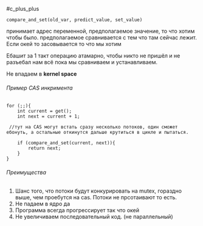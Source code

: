 #c_plus_plus 

`compare_and_set(old_var, predict_value, set_value)`

принимает адрес переменной, предполагаемое значение, то что хотим чтобы было.
предполагаемое сравнивается с тем что там сейчас лежит. Если окей то засовывается то что мы хотим

Ебашит за 1 такт операцию атамарно, чтобы никто не пришёл и не разъебал нам всё пока мы сравниваем и устанавливаем.

Не впадаем в **kernel space**

###### Пример CAS инкримента

```
for (;;){
	int current = get();
	int next = current + 1;
	
 //тут на CAS могут встать сразу несколько потоков, один сможет ебонуть, а остальные откинутся дальше крутиться в цикле и пытаться.
 
	if (compare_and_set(current, next)){
		return next;
	}
}
```
###### Преимущества
1. Шанс того, что потоки будут конкурировать на mutex, гораздно выше, чем проебутся на cas. Потоки не прсотаивают то есть.
2. Не падаем в ядро да
3. Программа всегда прогрессирует так что окей
4. Не увеличиваем последовательный код. (не параллельный)